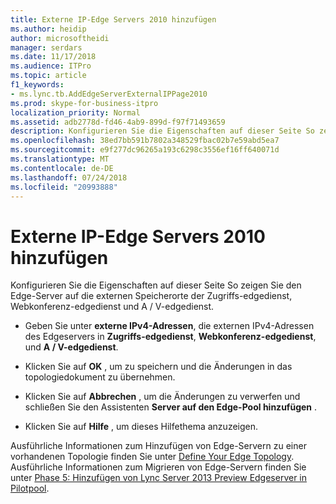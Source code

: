 ```yaml
---
title: Externe IP-Edge Servers 2010 hinzufügen
ms.author: heidip
author: microsoftheidi
manager: serdars
ms.date: 11/17/2018
ms.audience: ITPro
ms.topic: article
f1_keywords:
- ms.lync.tb.AddEdgeServerExternalIPPage2010
ms.prod: skype-for-business-itpro
localization_priority: Normal
ms.assetid: adb2778d-fd46-4ab9-899d-f97f71493659
description: Konfigurieren Sie die Eigenschaften auf dieser Seite So zeigen Sie den Edge-Server auf die externen Speicherorte der Zugriffs-edgedienst, Webkonferenz-edgedienst und A / V-edgedienst.
ms.openlocfilehash: 38ed7bb591b7802a348529fbac02b7e59abd5ea7
ms.sourcegitcommit: e9f277dc96265a193c6298c3556ef16ff640071d
ms.translationtype: MT
ms.contentlocale: de-DE
ms.lasthandoff: 07/24/2018
ms.locfileid: "20993888"
---
```

# <a name="add-edge-server-external-ip-2010"></a>Externe IP-Edge Servers 2010 hinzufügen
 
Konfigurieren Sie die Eigenschaften auf dieser Seite So zeigen Sie den Edge-Server auf die externen Speicherorte der Zugriffs-edgedienst, Webkonferenz-edgedienst und A / V-edgedienst.
  
- Geben Sie unter **externe IPv4-Adressen**, die externen IPv4-Adressen des Edgeservers in **Zugriffs-edgedienst**, **Webkonferenz-edgedienst**, und **A / V-edgedienst**.
    
- Klicken Sie auf **OK** , um zu speichern und die Änderungen in das topologiedokument zu übernehmen.
    
- Klicken Sie auf **Abbrechen** , um die Änderungen zu verwerfen und schließen Sie den Assistenten **Server auf den Edge-Pool hinzufügen** .
    
- Klicken Sie auf **Hilfe** , um dieses Hilfethema anzuzeigen.
    
Ausführliche Informationen zum Hinzufügen von Edge-Servern zu einer vorhandenen Topologie finden Sie unter [Define Your Edge Topology](http://technet.microsoft.com/library/787b23f1-8fa0-4c37-abf2-c516c5dd66f0.aspx). Ausführliche Informationen zum Migrieren von Edge-Servern finden Sie unter [Phase 5: Hinzufügen von Lync Server 2013 Preview Edgeserver in Pilotpool](http://technet.microsoft.com/library/d2fd0a2f-8fec-4f86-a5b0-7f7d03172016.aspx).
  

